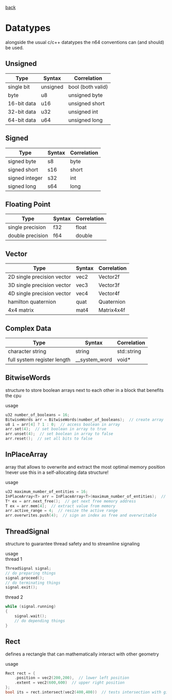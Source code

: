 [back](index.md)

# Datatypes

alongside the usual c/c++ datatypes the n64 conventions can (and should) be used.


## Unsigned

| Type | Syntax | Correlation |
|-|-|-|
|single bit|unsigned|bool (both valid)|
|byte|u8|unsigned byte|
|16-bit data|u16|unsigned short|
|32-bit data|u32|unsigned int|
|64-bit data|u64|unsigned long|


## Signed

| Type | Syntax | Correlation |
|-|-|-|
|signed byte|s8|byte|
|signed short|s16|short|
|signed integer|s32|int|
|signed long|s64|long|


## Floating Point

| Type | Syntax | Correlation |
|-|-|-|
|single precision|f32|float|
|double precision|f64|double|


## Vector

| Type | Syntax | Correlation |
|-|-|-|
|2D single precision vector|vec2|Vector2f|
|3D single precision vector|vec3|Vector3f|
|4D single precision vector|vec4|Vector4f|
|hamilton quaternion|quat|Quaternion|
|4x4 matrix|mat4|Matrix4x4f|


## Complex Data

| Type | Syntax | Correlation |
|-|-|-|
|character string|string|std::string|
|full system register length|__system_word|void*|


## BitwiseWords

structure to store boolean arrays next to each other in a block that benefits the cpu

usage
```c++
u32 number_of_booleans = 16;
BitwiseWords arr = BitwiseWords(number_of_booleans);  // create array
u8 i = arr[4] ? 1 : 0;  // access boolean in array
arr.set(4);  // set boolean in array to true
arr.unset(4);  // set boolean in array to false
arr.reset();  // set all bits to false
```


## InPlaceArray

array that allows to overwrite and extract the most optimal memory position \
!never use this in a self-allocating data structure!

usage
```c++
u32 maximum_number_of_entities = 16;
InPlaceArray<T> arr = InPlaceArray<T>(maximum_number_of_entities);  // create array
T* ex = arr.next_free();  // get next free memory address
T ex = arr.mem[4];  // extract value from memory
arr.active_range = 4;  // resize the active range
arr.overwrites.push(4);  // sign an index as free and overwritable
```


## ThreadSignal

structure to guarantee thread safety and to streamline signaling

usage \
thread 1
```c++
ThreadSignal signal;
// do preparing things
signal.proceed();
// do terminating things
signal.exit();
```

thread 2
```c++
while (signal.running)
{
    signal.wait();
    // do depending things
}
```


## Rect

defines a rectangle that can mathematically interact with other geometry

usage
```c++
Rect rect = {
    .position = vec2(200,200),  // lower left position
    .extent = vec2(600,600)  // upper right position
};
bool its = rect.intersect(vec2(400,400))  // tests intersection with given point
```
